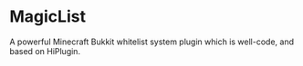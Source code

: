 # MagicList
A powerful Minecraft Bukkit whitelist system plugin which is well-code, and based on HiPlugin.
